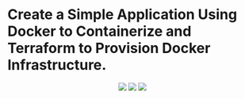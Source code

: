 # Create a Simple Application Using Docker to Containerize and Terraform to Provision Docker Infrastructure.
<div align="center">
    <!-- Your badges here -->
    <img src="https://img.shields.io/badge/Flask-000000?style=for-the-badge&logo=flask&logoColor=white:">
    <img src="https://img.shields.io/badge/docker-%230db7ed.svg?style=for-the-badge&logo=docker&logoColor=white">
    <img src="https://img.shields.io/badge/terraform-%238511FA.svg?style=for-the-badge&logo=terraform&logoColor=white"> 
</div>
<br>

